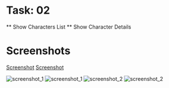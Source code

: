 # Task: 02
** Show Characters List
** Show Character Details


# Screenshots

[Screenshot](https://github.com/pushpal018/CharacterApp/blob/master/screenshot/screenshot_1.png)
[Screenshot](https://github.com/pushpal018/CharacterApp/blob/master/screenshot/screenshot_1.png)

![screenshot_1](https://github.com/pushpal018/CharacterApp/assets/98511373/6ea11400-892a-4504-bae5-5f19b9ba1216)
![screenshot_1](https://github.com/pushpal018/CharacterApp/assets/98511373/0b50e6c1-9981-4819-bed6-62158516a072)
![screenshot_2](https://github.com/pushpal018/CharacterApp/assets/98511373/edab97e4-7e0d-4ddb-9b72-d0bcdf0c8a3d)
![screenshot_2](https://github.com/pushpal018/CharacterApp/assets/98511373/e529f8cb-edeb-4a37-a27f-442ee1625db3)
